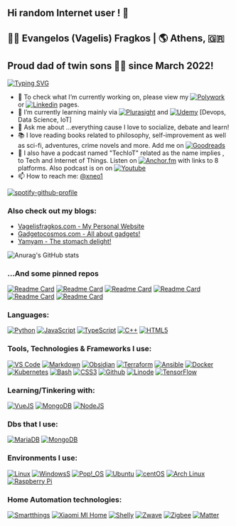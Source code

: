 ## Hi random Internet user ! 👋


<!--#**xneo1/xneo1** is a ✨ _special_ ✨ repository because its `README.md` (this file) appears on your GitHub profile.
- 👯 I’m looking to collaborate on ...
- 🤔 I’m looking for help with ...
- 😄 Pronouns: ...
- ⚡ Fun fact: ...

-->
## 🧑‍💻 Evangelos (Vagelis) Fragkos | 🌎  Athens, 🇬🇷  
<h2>Proud dad of twin sons 👦👦 since March 2022!</h2>

[![Typing SVG](https://readme-typing-svg.herokuapp.com?lines=Tech+Evangelist+(%F0%9F%98%9D))](https://git.io/typing-svg)

- 🔭 To check what I’m currently working on, please view my [![Polywork](https://img.shields.io/badge/-Polywork-red?style=flat-circle&logo=polywork)](https://polywork.com/vagelisfr) or [![Linkedin](https://img.shields.io/badge/-Linkedin-blue?style=flat-circle&logo=linkedin)](https://www.linkedin.com/in/vagelisfragkos) pages. 
- 🌱 I’m currently learning mainly via [![Plurasight](https://img.shields.io/badge/-Pluralsight-white?style=flat-circle&logo=pluralsight)](https://www.pluralsight.com) and [![Udemy](https://img.shields.io/badge/-Udemy-white?style=flat-circle&logo=udemy)](https://www.udemy.com) [Devops, Data Science, IoT]
- 💬 Ask me about ...everything cause I love to socialize, debate and learn!
- 📚 I love reading books related to philosophy, self-improvement as well as sci-fi, adventures, crime novels and more.
  Add me on [![Goodreads](https://img.shields.io/badge/-Goodreads-orange?style=flat-circle&logo=Goodreads)](https://www.goodreads.com/user/show/4903808-vagelis)
- 🎤 I also have a podcast named "TechIoT" related as the name implies , to Tech and Internet of Things. Listen on [![Anchor.fm](https://img.shields.io/badge/-Anchor.fm-black?style=flat-circle&logo=anchor)](https://www.anchor.fm/techiot) with links to 8 platforms. Also podcast is on on [![Youtube](https://img.shields.io/badge/-Youtube.fm-black?style=flat-circle&logo=youtube)](https://www.youtube.com/techiot)
- 📫 How to reach me: [@xneo1](https://twitter.com/xneo1)

[![spotify-github-profile](https://spotify-github-profile.vercel.app/api/view?uid=1259912891&cover_image=true&theme=natemoo-re&bar_color=53b14f&bar_color_cover=false)](https://github.com/kittinan/spotify-github-profile)

### Also check out my blogs:
- [Vagelisfragkos.com - My Personal Website](https://www.vagelisfragkos.com/en/)
- [Gadgetocosmos.com - All about gadgets!](https://www.gadgetocosmos.com/)
- [Yamyam - The stomach delight!](https://www.yamyam.gr/)

![Anurag's GitHub stats](https://github-readme-stats.vercel.app/api?username=xneo1&show_icons=true&theme=outrun)

### ...And some pinned repos
[![Readme Card](https://github-readme-stats.vercel.app/api/pin/?username=xneo1&repo=portainer_templates&theme=calm)](https://github.com/xneo1/portainer_templates)
[![Readme Card](https://github-readme-stats.vercel.app/api/pin/?username=xneo1&repo=docker-compose-collection&theme=calm)](https://github.com/xneo1/docker-compose-collection)
[![Readme Card](https://github-readme-stats.vercel.app/api/pin/?username=xneo1&repo=tailscale-udm&theme=synthwave)](https://github.com/xneo1/tailscale-udm)
[![Readme Card](https://github-readme-stats.vercel.app/api/pin/?username=xneo1&repo=supervised-homeassistant&theme=omni)](https://github.com/xneo1/supervised-homeassistant)
[![Readme Card](https://github-readme-stats.vercel.app/api/pin/?username=xneo1&repo=M5Stack-Air-Quality-ESPHome&theme=omni)](https://github.com/xneo1/M5Stack-Air-Quality-ESPHome)
[![Readme Card](https://github-readme-stats.vercel.app/api/pin/?username=xneo1&repo=pi-hole-influx&theme=omni)](https://github.com/xneo1/pi-hole-influx)

### Languages:
[![Python](https://img.shields.io/badge/-Python-white?style=flat-circle&logo=python)](https://www.python.org)
[![JavaScript](https://img.shields.io/badge/-Javascript-white?style=flat-circle&logo=javascript)](https://www.javascript.com)
[![TypeScript](https://img.shields.io/badge/-TypeScript-white?style=flat-circle&logo=typescript)](https://www.typescriptlang.org)
[![C++](https://img.shields.io/badge/-C++-white?logoColor=black&?style=flat-circle&logo=cplusplus)](https://www.w3schools.com/cpp/)
[![HTML5](https://img.shields.io/badge/-HTML5-white?style=flat-circle&logo=html5)](https://www.w3schools.com/html/)

### Tools, Technologies & Frameworks I use:
[![VS Code](https://img.shields.io/badge/-VSCode-blue?style=flat-circle&logo=visualstudiocode)](https://code.visualstudio.com)
[![Markdown](https://img.shields.io/badge/-Markdown-white?logoColor=black&?style=flat-circle&logo=markdown)](https://www.markdownguide.org)
[![Obsidian](https://img.shields.io/badge/-Obsidian-purple?style=flat-circle&logo=obsidian)](https://obsidian.md)
[![Terraform](https://img.shields.io/badge/-Terraform-blue?style=flat-circle&logo=terraform)](https://www.terraform.io)
[![Ansible](https://img.shields.io/badge/-Ansible-blue?style=flat-circle&logo=ansible)](https://www.ansible.com)
[![Docker](https://img.shields.io/badge/-Docker-blue?style=flat-circle&logo=Docker)](https://www.docker.com)
[![Kubernetes](https://img.shields.io/badge/-Kubernetes-000?&logo=Kubernetes)](https://kubernetes.io)
[![Bash](https://img.shields.io/badge/-Bash-blue?style=flat-circle&logo=gnubash)](https://www.gnu.org/software/bash)
[![CSS3](https://img.shields.io/badge/-CSS3-white?logoColor=black&?style=flat-circle&logo=css3)](https://www.w3schools.com/css/)
[![Github](https://img.shields.io/badge/-GitHub-black?style=flat-circle&logo=GitHub)](https://www.github.com/)
[![Linode](https://img.shields.io/badge/-Linode-blue?style=flat-circle&logo=linode)](https://www.linode.com/)
[![TensorFlow](https://img.shields.io/badge/-TensorFlow-000?&logo=TensorFlow)](https://www.tensorflow.org)

### Learning/Tinkering with:
[![VueJS](https://img.shields.io/badge/-VUE-blue?style=flat-circle&logo=VUE.JS)](https://vuejs.org)
[![MongoDB](https://img.shields.io/badge/-MongoDB-blue?style=flat-circle&logo=MongoDB)](https://www.mongodb.com)
[![NodeJS](https://img.shields.io/badge/-NodeJS-green?style=flat-circle&logo=Nodejs)](https://nodejs.org)

### Dbs that I use:
[![MariaDB](https://img.shields.io/badge/-Mariadb-brown?style=flat-circle&logo=mariadb)](https://mariadb.org)
[![MongoDB](https://img.shields.io/badge/-MongoDB-blue?style=flat-circle&logo=MongoDB)](https://www.mongodb.com)

### Environments I use:
[![Linux](https://img.shields.io/badge/-Linux-gray?style=flat-circle&logo=Linux)](https://www.linux.org/)
[![WindowsS](https://img.shields.io/badge/-Windows-blue?style=flat-circle&logo=windows)](https://www.microsoft.com/en-us/windows)
[![Pop!_OS](https://img.shields.io/badge/-Pop!_OS-purple?style=flat-circle&logo=popos)](https://pop.system76.com)
[![Ubuntu](https://img.shields.io/badge/-Ubuntu-blue?style=flat-circle&logo=ubuntu)](https://www.ubuntu.com/)
[![centOS](https://img.shields.io/badge/CentOS-8.0-blue?style=flat-square&logo=CentOS&logoColor=262577)](https://www.centos.org/)
[![Arch Linux](https://img.shields.io/badge/-Arch%20Linux-blue?style=flat-circle&logo=archlinux)](https://www.archlinux.org/)
[![Raspberry Pi](https://img.shields.io/badge/-Raspberry%20Pi-red?style=flat-circle&logo=raspberrypi)](https://www.raspberrypi.org)




### Home Automation technologies:
[![Smartthings](https://img.shields.io/badge/-Smartthings-white?style=flat-circle&logo=smartthings)](https://www.smartthings.com)
[![Xiaomi MI Home](https://img.shields.io/badge/-Xiaomi%20Home-white?style=flat-circle&logo=xiaomi)](https://www.mi.com/global)
[![Shelly](https://img.shields.io/badge/-Shelly-white?style=flat-circle&logo=shelly)](https://shelly.cloud)
[![Zwave](https://img.shields.io/badge/-Zwave-gray?style=flat-circle&logo=zwave)](https://www.z-wave.com)
[![Zigbee](https://img.shields.io/badge/-Zigbee-gray?style=flat-circle&logo=zigbee)](https://csa-iot.org/all-solutions/zigbee/)
[![Matter](https://img.shields.io/badge/-Matter-gray?style=flat-circle&logo=matter)](https://csa-iot.org/all-solutions/matter/)
